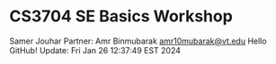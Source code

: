 # CS3704 SE Basics Workshop
Samer Jouhar
Partner: Amr Binmubarak amr10mubarak@vt.edu
Hello GitHub!
 Update: Fri Jan 26 12:37:49 EST 2024
